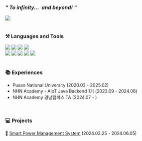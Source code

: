 ### _*" To infinity...&nbsp; and beyond! "*_
<img src="https://github.com/user-attachments/assets/84da505e-634a-45a7-ae33-e5920fe78b70" align=center>
</div>

<br>
<br>

### <div>⚒️ Languages and Tools</div>
<div>
    <img src="https://img.shields.io/badge/java-007396?style=for-the-badge&logo=java&logoColor=white">
    <img src="https://img.shields.io/badge/maven-C71A36?style=for-the-badge&logo=apachemaven&logoColor=white">
    <img src="https://img.shields.io/badge/springboot-6DB33F?style=for-the-badge&logo=springboot&logoColor=white">
    <img src="https://img.shields.io/badge/javascript-F7DF1E?style=for-the-badge&logo=javascript&logoColor=black">
    <br>
    <img src="https://img.shields.io/badge/git-F05032?style=for-the-badge&logo=git&logoColor=white">
    <img src="https://img.shields.io/badge/github-181717?style=for-the-badge&logo=github&logoColor=white">
    <img src="https://img.shields.io/badge/mysql-4479A1?style=for-the-badge&logo=mysql&logoColor=white">
    <img src="https://img.shields.io/badge/python-3776AB?style=for-the-badge&logo=python&logoColor=white">
    <img src="https://img.shields.io/badge/Docker-2267E9?style=for-the-badge&logo=docker&logoColor=white">
</div>
<br>

### <div>📚 Experiences</div>
- Pusan National University (2020.03 - 2025.02) <br>
- NHN Academy - AIoT Java Backend 1기 (2023.09 - 2024.06)
- NHN Academy 경남캠퍼스 TA (2024.07 - )
</div>
<br>


### <div>💻 Projects</div>
<div>
🌱 <a href="https://github.com/nhnacademy-aiot1-5">Smart Power Management System</a> (2024.03.25 - 2024.06.05) 
</div>






<!--
**caboooom/caboooom** is a ✨ _special_ ✨ repository because its `README.md` (this file) appears on your GitHub profile.

Here are some ideas to get you started:

- 🔭 I’m currently working on ...
- 🌱 I’m currently learning ...
- 👯 I’m looking to collaborate on ...
- 🤔 I’m looking for help with ...
- 💬 Ask me about ...
- 📫 How to reach me: ...
- 😄 Pronouns: ...
- ⚡ Fun fact: ...



<div>
<a href="https://github.com/anuraghazra/github-readme-stats">
    <img src="https://github-readme-stats.vercel.app/api/top-langs/?username=caboooom&layout=donut&show_icons=true&theme=material-palenight&hide_border=true&bg_color=ffffffff&icon_color=58A6FF&text_color=000&title_color=58A6FF&count_private=true&exclude_repo=Face-Transfer-Application" width=33% />
</a> 

<a href="https://github.com/anuraghazra/github-readme-stats">
  <img src="https://github-readme-stats.vercel.app/api?username=caboooom&show_icons=true&theme=material-palenight&hide_border=true&bg_color=ffffffff&icon_color=58A6FF&text_color=000&title_color=58A6FF&count_private=true" width=33% />
</a>

<a>
<img src="http://mazassumnida.wtf/api/v2/generate_badge?boj=sammys27" width=33%></a>
</div>


<p align="center"> <img src="https://komarev.com/ghpvc/?username=caboooom&label=Profile%20views&color=0e75b6&style=flat" alt="caboooom" /> </p>

<p align="center"> <a href="https://github.com/ryo-ma/github-profile-trophy"><img src="https://github-profile-trophy.vercel.app/?username=caboooom" alt="caboooom" /></a> </p>

-->

